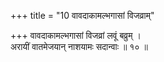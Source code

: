 +++
title = "10 वावदाकामल्भगासां विजव्राम्"

+++
वावदाकामल्भगासां विजव्रां लवूं बव्रुम् ।  
अरायीं वातमेजयान् नाशयामः सदान्वाः ॥ १० ॥